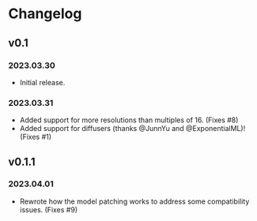 # Changelog


## v0.1

### 2023.03.30
 - Initial release.

### 2023.03.31
 - Added support for more resolutions than multiples of 16. (Fixes #8)
 - Added support for diffusers (thanks @JunnYu and @ExponentialML)! (Fixes #1)

## v0.1.1

### 2023.04.01
 - Rewrote how the model patching works to address some compatibility issues. (Fixes #9)